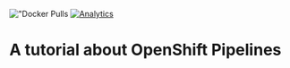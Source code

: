 !["Docker Pulls](https://img.shields.io/docker/pulls/hakdogan/openshift-pipelines.svg)
[![Analytics](https://ga-beacon.appspot.com/UA-110069051-1/openshift-pipelines/readme)](https://github.com/igrigorik/ga-beacon)

# A tutorial about OpenShift Pipelines
